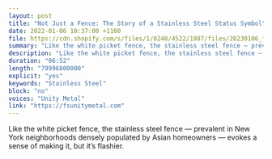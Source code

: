 ```yaml
---
layout: post
title: "Not Just a Fence: The Story of a Stainless Steel Status Symbol"
date: 2022-01-06 10:37:00 +1100
file: https://cdn.shopify.com/s/files/1/0248/4522/1987/files/20230106_fsun_1.mp3?v=1673358880
summary: "Like the white picket fence, the stainless steel fence — prevalent in New York neighborhoods densely populated by Asian homeowners — evokes a sense of making it, but it’s flashier."
description: "Like the white picket fence, the stainless steel fence — prevalent in New York neighborhoods densely populated by Asian homeowners — evokes a sense of making it, but it’s flashier."
duration: "06:52"
length: "79996800000"
explicit: "yes"
keywords: "Stainless Steel"
block: "no"
voices: "Unity Metal"
link: "https://fsunitymetal.com"
---
```


Like the white picket fence, the stainless steel fence — prevalent in New York neighborhoods densely populated by Asian homeowners — evokes a sense of making it, but it’s flashier.
